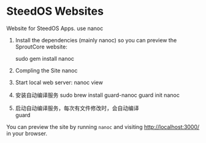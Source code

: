 SteedOS Websites
=========================

Website for SteedOS Apps. use nanoc


1. Install the dependencies (mainly nanoc) so you can preview the SproutCore website:

	sudo gem install nanoc

2. Compling the Site
    nanoc 

3. Start local web server:
    nanoc view

4. 安装自动编译服务
    sudo brew install guard-nanoc
    guard init nanoc

5. 启动自动编译服务，每次有文件修改时，会自动编译   
    guard

You can preview the site by running `nanoc` and visiting
[http://localhost:3000/](http://localhost:3000/) in your browser.
